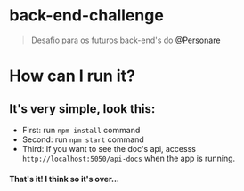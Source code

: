 # back-end-challenge

> Desafio para os futuros back-end's do [@Personare](https://github.com/Personare)

# How can I run it?
## It's very simple, look this:

- First: run ```npm install``` command 
- Second: run ```npm start``` command 
- Third: If you want to see the doc's api, accesss `http://localhost:5050/api-docs` when the app is running.


#### That's it! I think so it's over...
